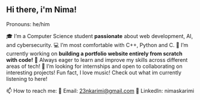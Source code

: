 ## Hi there, i'm Nima!
Pronouns: he/him

🎓 I’m a Computer Science student **passionate** about web development, AI, and cybersecurity.  💻 I’m most comfortable with C++, Python and C.
🚀 I’m currently working on **building a portfolio website entirely from scratch with code!**
🌱 Always eager to learn and improve my skills across different areas of tech!
🤝 I’m looking for internships and open to collaborating on interesting projects!
Fun fact, I love music! Check out what im currently listening to here!

📫 How to reach me:
📧 Email: 23nkarimi@gmail.com
🔗 LinkedIn: nimaskarimi
